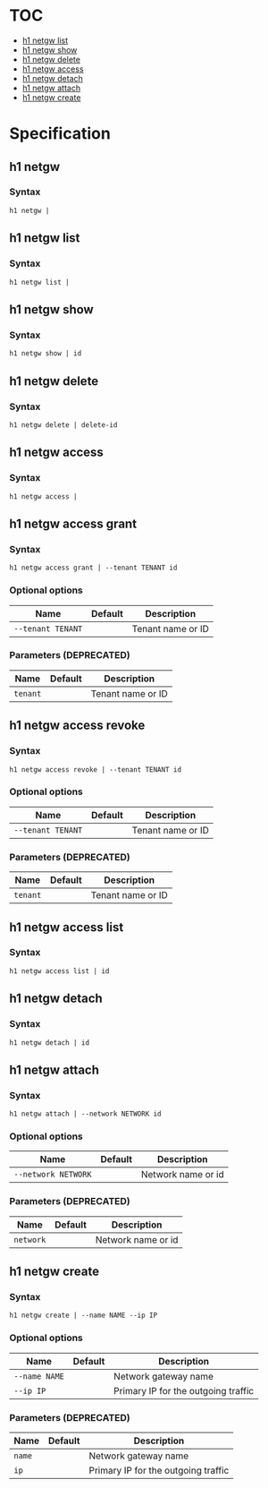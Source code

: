 # TOC

* [h1 netgw list](#h1-netgw-list)
* [h1 netgw show](#h1-netgw-show)
* [h1 netgw delete](#h1-netgw-delete)
* [h1 netgw access](#h1-netgw-access)
* [h1 netgw detach](#h1-netgw-detach)
* [h1 netgw attach](#h1-netgw-attach)
* [h1 netgw create](#h1-netgw-create)


# Specification

## h1 netgw

### Syntax

```h1 netgw | ```

## h1 netgw list

### Syntax

```h1 netgw list | ```

## h1 netgw show

### Syntax

```h1 netgw show | id```

## h1 netgw delete

### Syntax

```h1 netgw delete | delete-id```

## h1 netgw access

### Syntax

```h1 netgw access | ```

## h1 netgw access grant

### Syntax

```h1 netgw access grant | --tenant TENANT id```

### Optional options

| Name | Default | Description | 
| ---- | ------- | ----------- |
| ```--tenant TENANT``` |  | Tenant name or ID |

### Parameters (DEPRECATED)

| Name | Default | Description | 
| ---- | ------- | ----------- |
| ```tenant``` |  | Tenant name or ID |

## h1 netgw access revoke

### Syntax

```h1 netgw access revoke | --tenant TENANT id```

### Optional options

| Name | Default | Description | 
| ---- | ------- | ----------- |
| ```--tenant TENANT``` |  | Tenant name or ID |

### Parameters (DEPRECATED)

| Name | Default | Description | 
| ---- | ------- | ----------- |
| ```tenant``` |  | Tenant name or ID |

## h1 netgw access list

### Syntax

```h1 netgw access list | id```

## h1 netgw detach

### Syntax

```h1 netgw detach | id```

## h1 netgw attach

### Syntax

```h1 netgw attach | --network NETWORK id```

### Optional options

| Name | Default | Description | 
| ---- | ------- | ----------- |
| ```--network NETWORK``` |  | Network name or id |

### Parameters (DEPRECATED)

| Name | Default | Description | 
| ---- | ------- | ----------- |
| ```network``` |  | Network name or id |

## h1 netgw create

### Syntax

```h1 netgw create | --name NAME --ip IP```

### Optional options

| Name | Default | Description | 
| ---- | ------- | ----------- |
| ```--name NAME``` |  | Network gateway name |
| ```--ip IP``` |  | Primary IP for the outgoing traffic |

### Parameters (DEPRECATED)

| Name | Default | Description | 
| ---- | ------- | ----------- |
| ```name``` |  | Network gateway name |
| ```ip``` |  | Primary IP for the outgoing traffic |

